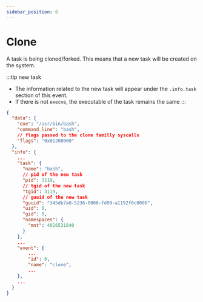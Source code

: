```yaml
---
sidebar_position: 6
---
```


# Clone

A task is being cloned/forked. This means that a new task will be created
on the system.

:::tip new task
* The information related to the new task will appear under the `.info.task` 
section of this event.
* If there is not `execve`, the executable of the task remains the same
:::

```json
{
  "data": {
    "exe": "/usr/bin/bash",
    "command_line": "bash",
    // flags passed to the clone familly syscalls
    "flags": "0x01200000"
  },
  "info": {
    ...
    "task": {
      "name": "bash",
      // pid of the new task
      "pid": 3119,
      // tgid of the new task
      "tgid": 3119,
      // guuid of the new task
      "guuid": "345db7a0-5236-0000-fd99-a1192f0c0000",
      "uid": 0,
      "gid": 0,
      "namespaces": {
        "mnt": 4026531840
      }
    },
    ...
    "event": {
        ...
        "id": 6,
        "name": "clone",
        ...
    },
    ...
  }
}

```